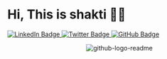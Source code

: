 
 <h1>Hi, This is shakti 👨‍💻</h1>
  <div id="badges">
    <a
      href="https://www.linkedin.com/in/shakti-shankar-mandal-425978124/"
      target="_blank"
    >
      <img
        src="https://img.shields.io/badge/LinkedIn-blue?style=for-the-badge&logo=linkedin&logoColor=white"
        alt="LinkedIn Badge"
      />
    </a>
    <a href="https://twitter.com/san_sontu" target="_blank">
      <img
        src="https://img.shields.io/badge/Twitter-blue?style=for-the-badge&logo=twitter&logoColor=white"
        alt="Twitter Badge"
      />
    </a>
    <a href="https://github.com/ShaktiMandal" target="_blank">
      <img src="https://img.shields.io/badge/gitHub-blue?style=for-the-badge&logo=github&logoColor=white"
      alt="GitHub Badge" />
    </a>
  </div>
  <div id="header" align="center" class="round-border">
 
![github-logo-readme](https://user-images.githubusercontent.com/34964652/232328075-16e20822-917a-4ffa-af8f-0a46169b9ca0.png)

  </div>

  <div align="center" id="badges">

  </div>

